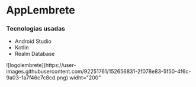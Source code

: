 # AppLembrete


### Tecnologias usadas
* Android Studio
* Kotlin
* Realm Database

<div>
![logolembrete](https://user-images.githubusercontent.com/92251761/152656831-2f078e83-5f50-4f6c-9a03-1a7f46c7c8cd.png) widht="200"
</div>
